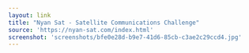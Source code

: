 ```yaml
---
layout: link
title: "Nyan Sat - Satellite Communications Challenge"
source: 'https://nyan-sat.com/index.html'
screenshot: 'screenshots/bfe0e28d-b9e7-41d6-85cb-c3ae2c29ccd4.jpg'
---
```


